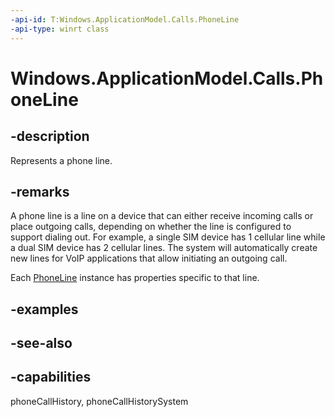 ```yaml
---
-api-id: T:Windows.ApplicationModel.Calls.PhoneLine
-api-type: winrt class
---
```


<!-- Class syntax.
public class PhoneLine : Windows.ApplicationModel.Calls.IPhoneLine
-->

# Windows.ApplicationModel.Calls.PhoneLine

## -description
Represents a phone line.

## -remarks
A phone line is a line on a device that can either receive incoming calls or place outgoing calls, depending on whether the line is configured to support dialing out. For example, a single SIM device has 1 cellular line while a dual SIM device has 2 cellular lines. The system will automatically create new lines for VoIP applications that allow initiating an outgoing call.

Each [PhoneLine](phoneline.md) instance has properties specific to that line.

## -examples

## -see-also

## -capabilities
phoneCallHistory, phoneCallHistorySystem
